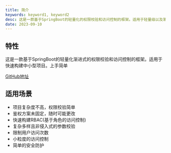```yaml
---
title: 简介
keywords: keyword1, keyword2
desc: 这是一款基于SpringBoot的轻量化的权限校验和访问控制的框架。适用于轻量级以及渐进式的项目。
date: 2023-09-10
---
```

##  特性
这是一款基于SpringBoot的轻量化渐进式的权限校验和访问控制的框架。适用于快速构建中小型项目。上手简单

[GitHub地址](https://github.com/liuye744/SimpleAuth)

## 适用场景
* 项目复杂度不高，权限校验简单
* 鉴权方案未固定，随时可能更改
* 快速构建RBAC(基于角色的访问控制)
* 复杂多样且非侵入式的参数校验
* 限制用户访问次数
* 小粒度的访问控制
* 简单的安全防护